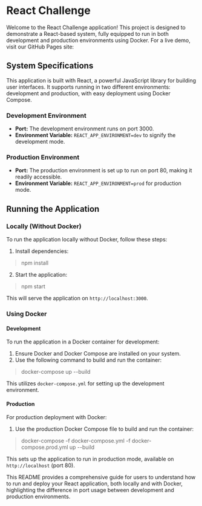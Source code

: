 # React Challenge

Welcome to the React Challenge application! This project is designed to demonstrate a React-based system, fully equipped to run in both development and production environments using Docker. For a live demo, visit our GitHub Pages site:

## System Specifications

This application is built with React, a powerful JavaScript library for building user interfaces. It supports running in two different environments: development and production, with easy deployment using Docker Compose.

### Development Environment

- **Port:** The development environment runs on port 3000.
- **Environment Variable:** `REACT_APP_ENVIRONMENT=dev` to signify the development mode.

### Production Environment

- **Port:** The production environment is set up to run on port 80, making it readily accessible.
- **Environment Variable:** `REACT_APP_ENVIRONMENT=prod` for production mode.

## Running the Application

### Locally (Without Docker)

To run the application locally without Docker, follow these steps:

1. Install dependencies:

> npm install

2. Start the application:

> npm start

This will serve the application on `http://localhost:3000`.

### Using Docker

#### Development

To run the application in a Docker container for development:

1. Ensure Docker and Docker Compose are installed on your system.
2. Use the following command to build and run the container:
   
> docker-compose up --build

This utilizes `docker-compose.yml` for setting up the development environment.

#### Production

For production deployment with Docker:

1. Use the production Docker Compose file to build and run the container:

> docker-compose -f docker-compose.yml -f docker-compose.prod.yml up --build

This sets up the application to run in production mode, available on `http://localhost` (port 80).

This README provides a comprehensive guide for users to understand how to run and deploy your React application, both locally and with Docker, highlighting the difference in port usage between development and production environments.
